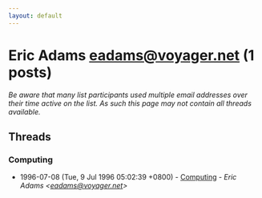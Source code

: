 ```yaml
---
layout: default
---
```


# Eric Adams <eadams@voyager.net> (1 posts)

_Be aware that many list participants used multiple email addresses over their time active on the list. As such this page may not contain all threads available._

## Threads

### Computing
+ 1996-07-08 (Tue, 9 Jul 1996 05:02:39 +0800) - [Computing](/archive/1996/07/a86793db54e7ffc13af43d13cf4d8be85b95d2e3c92e14ca8a9de8226a7a0406) - _Eric Adams \<eadams@voyager.net\>_

